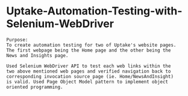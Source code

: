 # Uptake-Automation-Testing-with-Selenium-WebDriver

 	Purpose: 
	To create automation testing for two of Uptake's website pages.  
	The first webpage being the Home page and the other being the	  
	News and Insights page.										  
		 																			  
   	Used Selenium WebDriver API to test each web links within the	  
   	two above mentioned web pages and verified navigation back to 	  
	corresponding invocation source page (ie. Home/NewsAndInsight)	  
   	is valid. Used Page Object Model pattern to implement object 	  
	oriented programming. 		
           
